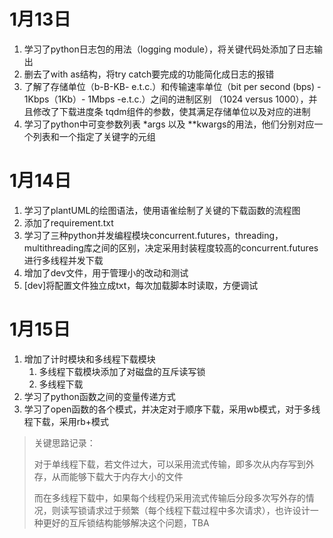 # 1月13日

1. 学习了python日志包的用法（logging module），将关键代码处添加了日志输出
2. 删去了with as结构，将try catch要完成的功能简化成日志的报错
3. 了解了存储单位（b-B-KB- e.t.c.）和传输速率单位（bit per second (bps) - 1Kbps（1Kb）- 1Mbps -e.t.c.）之间的进制区别 （1024 versus 1000），并且修改了下载进度条 tqdm组件的参数，使其满足存储单位以及对应的进制
3. 学习了python中可变参数列表 *args 以及 **kwargs的用法，他们分别对应一个列表和一个指定了关键字的元组



# 1月14日

1. 学习了plantUML的绘图语法，使用语雀绘制了关键的下载函数的流程图
2. 添加了requirement.txt
3. 学习了三种python并发编程模块concurrent.futures，threading，multithreading库之间的区别，决定采用封装程度较高的concurrent.futures进行多线程并发下载
4. 增加了dev文件，用于管理小的改动和测试
5. [dev]将配置文件独立成txt，每次加载脚本时读取，方便调试



# 1月15日

1. 增加了计时模块和多线程下载模块
   1. 多线程下载模块添加了对磁盘的互斥读写锁
   2. 多线程下载
2. 学习了python函数之间的变量传递方式
3. 学习了open函数的各个模式，并决定对于顺序下载，采用wb模式，对于多线程下载，采用rb+模式



> 关键思路记录：
>
> ​	对于单线程下载，若文件过大，可以采用流式传输，即多次从内存写到外存，从而能够下载大于内存大小的文件
>
> ​	而在多线程下载中，如果每个线程仍采用流式传输后分段多次写外存的情况，则读写锁请求过于频繁（每个线程下载过程中多次请求），也许设计一种更好的互斥锁结构能够解决这个问题，TBA

